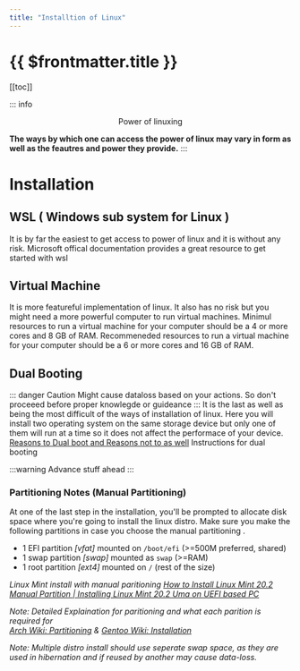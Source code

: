 ```yaml
---
title: "Installtion of Linux"
---
```


<h1>{{ $frontmatter.title }}</h1>

[[toc]]


::: info <p style="text-align: center">Power of linuxing</p>
<span style="color: var(--vp-c-brand)">****The ways by which one can access the power of linux may vary in form as well as the feautres and power they provide.****</span>
:::
# Installation
## WSL ( Windows sub system for Linux )
It is by far the easiest to get access to power of linux and it is without any risk.
Microsoft offical documentation provides a great resource to get started with wsl<br />
<Link title="Wsl Install instructions" url="https://docs.microsoft.com/en-us/windows/wsl/install" />
<Link title="dummy" url="https://www.youtube.com/watch?v=wjbbl0TTMeo" />

## Virtual Machine
It is more featureful implementation of linux. It also has no risk but you might need a more powerful
computer to run virtual machines.
Minimul resources to run a virtual machine for your computer should be a 4 or more cores and 8 GB of RAM.
Recommeneded resources to run a virtual machine for your computer should be a 6 or more cores and 16 GB of RAM.
<Link title="Installing ubuntu on virtual Machine" url="https://brb.nci.nih.gov/seqtools/installUbuntu.html" />
<Link title="dummy" url="https://www.youtube.com/watch?v=wX75Z-4MEoM" />


## Dual Booting 
::: danger Caution
Might cause dataloss based on your actions. So don't proceeed before proper knowlegde or guideance
:::
It is the last as well as being the most difficult of the ways of installation of linux. Here you
will install two operating system on the same storage device but only one of them will run at a time so it
does not affect the performace of your device.
[Reasons to Dual boot and Reasons not to as well](https://www.makeuseof.com/tag/reasons-dual-boot-linux/)
Instructions for dual booting
<Link title="Dual Boot Guide" url="https://www.geeksforgeeks.org/creating-a-dual-boot-system-with-linux-and-windows/" />
<Link title="dummy" url="https://www.youtube.com/watch?v=yIh37HQDF-w" />

:::warning
Advance stuff ahead
:::
### Partitioning Notes (Manual Partitioning)

At one of the last step in the installation, you'll be prompted to allocate disk space where you're going to install the linux distro. Make sure you make the following partitions in case you choose the manual partitioning .

* 1 EFI partition *[vfat]* mounted on `/boot/efi` (>=500M preferred, shared)
* 1 swap partition *[swap]* mounted as `swap` (>=RAM)
* 1 root partition *[ext4]* mounted on `/` (rest of the size)

*Linux Mint install with manual paritioning [How to Install Linux Mint 20.2 Manual Partition | Installing Linux Mint 20.2 Uma on UEFI based PC](https://www.youtube.com/watch?v=fOHjqllzTy0)*

*Note: Detailed Explaination for paritioning and what each parition is required for <br />
[Arch Wiki: Partitioning](https://wiki.archlinux.org/title/Partitioning) & [Gentoo Wiki: Installation](https://wiki.gentoo.org/wiki/Handbook:AMD64/Full/Installation#Partitioning_the_disk_with_GPT_for_UEFI)* 

*Note: Multiple distro install should use seperate swap space, as they are used in hibernation and if reused by another may cause data-loss.*


